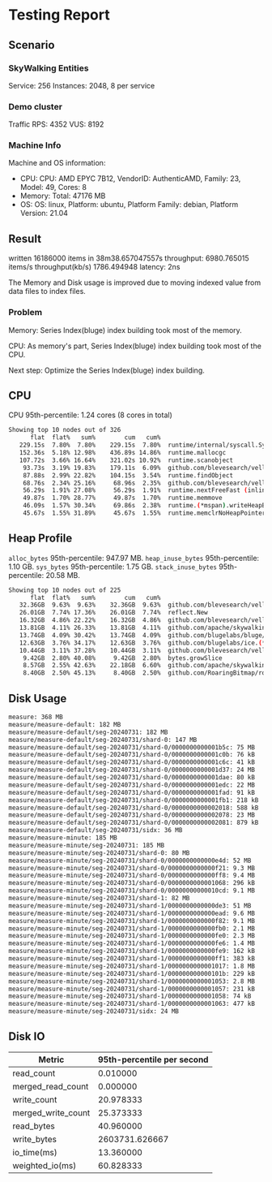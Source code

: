 # Testing Report

## Scenario

### SkyWalking Entities

Service: 256
Instances: 2048, 8 per service

### Demo cluster

Traffic RPS: 4352
VUS: 8192

### Machine Info

Machine and OS information:

- CPU: CPU: AMD EPYC 7B12, VendorID: AuthenticAMD, Family: 23, Model: 49, Cores: 8
- Memory: Total: 47176 MB
- OS: OS: linux, Platform: ubuntu, Platform Family: debian, Platform Version: 21.04

## Result

written 16186000 items in 38m38.657047557s
throughput: 6980.765015 items/s
throughput(kb/s) 1786.494948
latency: 2ns

The Memory and Disk usage is improved due to moving indexed value from data files to index files. 

### Problem

Memory: Series Index(bluge) index building took most of the memory.

CPU: As memory's part, Series Index(bluge) index building took most of the CPU.

Next step: Optimize the Series Index(bluge) index building.

## CPU

CPU 95th-percentile: 1.24 cores (8 cores in total)

```bash
Showing top 10 nodes out of 326
      flat  flat%   sum%        cum   cum%
   229.15s  7.80%  7.80%    229.15s  7.80%  runtime/internal/syscall.Syscall6
   152.36s  5.18% 12.98%    436.89s 14.86%  runtime.mallocgc
   107.72s  3.66% 16.64%    321.02s 10.92%  runtime.scanobject
    93.73s  3.19% 19.83%    179.11s  6.09%  github.com/blevesearch/vellum.registryCache.entry
    87.88s  2.99% 22.82%    104.15s  3.54%  runtime.findObject
    68.76s  2.34% 25.16%     68.96s  2.35%  github.com/blevesearch/vellum.(*builderNode).equiv (inline)
    56.29s  1.91% 27.08%     56.29s  1.91%  runtime.nextFreeFast (inline)
    49.87s  1.70% 28.77%     49.87s  1.70%  runtime.memmove
    46.09s  1.57% 30.34%     69.86s  2.38%  runtime.(*mspan).writeHeapBitsSmall
    45.67s  1.55% 31.89%     45.67s  1.55%  runtime.memclrNoHeapPointers
```

## Heap Profile

`alloc_bytes` 95th-percentile: 947.97 MB.
`heap_inuse_bytes` 95th-percentile: 1.10 GB.
`sys_bytes` 95th-percentile: 1.75 GB.
`stack_inuse_bytes` 95th-percentile: 20.58 MB.

```bash
Showing top 10 nodes out of 225
      flat  flat%   sum%        cum   cum%
   32.36GB  9.63%  9.63%    32.36GB  9.63%  github.com/blevesearch/vellum.(*unfinishedNodes).get
   26.01GB  7.74% 17.36%    26.01GB  7.74%  reflect.New
   16.32GB  4.86% 22.22%    16.32GB  4.86%  github.com/blevesearch/vellum.(*builderNodePool).Get
   13.81GB  4.11% 26.33%    13.81GB  4.11%  github.com/apache/skywalking-banyandb/banyand/measure.(*blockPointer).append
   13.74GB  4.09% 30.42%    13.74GB  4.09%  github.com/blugelabs/bluge/analysis.TokenFrequency
   12.63GB  3.76% 34.17%    12.63GB  3.76%  github.com/blugelabs/ice.(*interim).processDocument.func1.1
   10.44GB  3.11% 37.28%    10.44GB  3.11%  github.com/blevesearch/vellum.(*builderNodeUnfinished).lastCompiled
    9.42GB  2.80% 40.08%     9.42GB  2.80%  bytes.growSlice
    8.57GB  2.55% 42.63%    22.18GB  6.60%  github.com/apache/skywalking-banyandb/banyand/measure.(*writeCallback).handle
    8.40GB  2.50% 45.13%     8.40GB  2.50%  github.com/RoaringBitmap/roaring.(*Bitmap).Iterator
```

## Disk Usage

```bash
measure: 368 MB
measure/measure-default: 182 MB
measure/measure-default/seg-20240731: 182 MB
measure/measure-default/seg-20240731/shard-0: 147 MB
measure/measure-default/seg-20240731/shard-0/0000000000001b5c: 75 MB
measure/measure-default/seg-20240731/shard-0/0000000000001c0b: 76 kB
measure/measure-default/seg-20240731/shard-0/0000000000001c6c: 41 kB
measure/measure-default/seg-20240731/shard-0/0000000000001d37: 24 MB
measure/measure-default/seg-20240731/shard-0/0000000000001dae: 80 kB
measure/measure-default/seg-20240731/shard-0/0000000000001edc: 22 MB
measure/measure-default/seg-20240731/shard-0/0000000000001fad: 91 kB
measure/measure-default/seg-20240731/shard-0/0000000000001fb1: 218 kB
measure/measure-default/seg-20240731/shard-0/0000000000002018: 588 kB
measure/measure-default/seg-20240731/shard-0/0000000000002078: 23 MB
measure/measure-default/seg-20240731/shard-0/0000000000002081: 879 kB
measure/measure-default/seg-20240731/sidx: 36 MB
measure/measure-minute: 185 MB
measure/measure-minute/seg-20240731: 185 MB
measure/measure-minute/seg-20240731/shard-0: 80 MB
measure/measure-minute/seg-20240731/shard-0/0000000000000e4d: 52 MB
measure/measure-minute/seg-20240731/shard-0/0000000000000f21: 9.3 MB
measure/measure-minute/seg-20240731/shard-0/0000000000000ff8: 9.4 MB
measure/measure-minute/seg-20240731/shard-0/0000000000001068: 296 kB
measure/measure-minute/seg-20240731/shard-0/00000000000010cd: 9.1 MB
measure/measure-minute/seg-20240731/shard-1: 82 MB
measure/measure-minute/seg-20240731/shard-1/0000000000000de3: 51 MB
measure/measure-minute/seg-20240731/shard-1/0000000000000ead: 9.6 MB
measure/measure-minute/seg-20240731/shard-1/0000000000000f82: 9.1 MB
measure/measure-minute/seg-20240731/shard-1/0000000000000fb0: 2.1 MB
measure/measure-minute/seg-20240731/shard-1/0000000000000fe0: 2.3 MB
measure/measure-minute/seg-20240731/shard-1/0000000000000fe6: 1.4 MB
measure/measure-minute/seg-20240731/shard-1/0000000000000fe9: 162 kB
measure/measure-minute/seg-20240731/shard-1/0000000000000ff1: 383 kB
measure/measure-minute/seg-20240731/shard-1/0000000000001017: 1.8 MB
measure/measure-minute/seg-20240731/shard-1/000000000000101b: 229 kB
measure/measure-minute/seg-20240731/shard-1/0000000000001053: 2.8 MB
measure/measure-minute/seg-20240731/shard-1/0000000000001057: 231 kB
measure/measure-minute/seg-20240731/shard-1/0000000000001058: 74 kB
measure/measure-minute/seg-20240731/shard-1/0000000000001063: 477 kB
measure/measure-minute/seg-20240731/sidx: 24 MB
```

## Disk IO

| Metric              | 95th-percentile per second  |
|---------------------|-----------------------------|
| read_count          | 0.010000                    |
| merged_read_count   | 0.000000                    |
| write_count         | 20.978333                   |
| merged_write_count  | 25.373333                   |
| read_bytes          | 40.960000                   |
| write_bytes         | 2603731.626667              |
| io_time(ms)         | 13.360000                   |
| weighted_io(ms)     | 60.828333                   |
